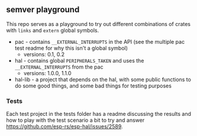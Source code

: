 ## semver playground

This repo serves as a playground to try out different combinations of crates with `links` and `extern` global symbols.

* pac - contains `__EXTERNAL_INTERRUPTS` in the API (see the multiple pac test readme for why this isn't a global symbol)
    * versions: 0.1, 0.2
* hal - contains global `PERIPHERALS_TAKEN` and uses the `__EXTERNAL_INTERRUPTS` from the pac
    * versions: 1.0.0, 1.1.0
* hal-lib - a project that depends on the hal, with some public functions to do some good things, and some bad things for testing purposes

### Tests

Each test project in the tests folder has a readme discussing the results and how to play with the test scenario a bit to try and answer https://github.com/esp-rs/esp-hal/issues/2589.